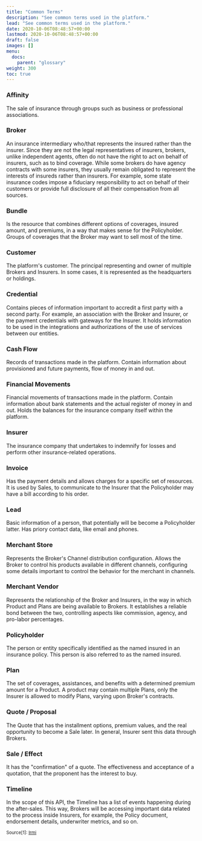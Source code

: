 ```yaml
---
title: "Common Terms"
description: "See common terms used in the platform."
lead: "See common terms used in the platform."
date: 2020-10-06T08:48:57+00:00
lastmod: 2020-10-06T08:48:57+00:00
draft: false
images: []
menu:
  docs:
    parent: "glossary"
weight: 300
toc: true
---
```


### Affinity 

The sale of insurance through groups such as business or professional associations.

### Broker

An insurance intermediary who/that represents the insured rather than the insurer. Since they are not the legal representatives of insurers, brokers, unlike independent agents,
often do not have the right to act on behalf of insurers, such as to bind coverage. While some brokers do have agency contracts with some insurers, they usually remain obligated
to represent the interests of insureds rather than insurers. For example, some state insurance codes impose a fiduciary responsibility to act on behalf of their
customers or provide full disclosure of all their compensation from all sources.

### Bundle

Is the resource that combines different options of coverages, insured amount, and premiums, in a way that makes sense for the Policyholder.
Groups of coverages that the Broker may want to sell most of the time.

### Customer

The platform's customer. The principal representing and owner of multiple Brokers and Insurers. In some cases, it is represented as the headquarters or holdings.

### Credential

Contains pieces of information important to accredit a first party with a second party. For example, an association with the Broker and Insurer,
or the payment credentials with gateways for the Insurer. It holds information to be used in the integrations and authorizations of the use of services between our entities.

### Cash Flow

Records of transactions made in the platform. Contain information about provisioned and future payments, flow of money in and out.

### Financial Movements

Financial movements of transactions made in the platform. Contain information about bank statements and the actual register of money in and out. Holds the balances for the insurance company itself within the platform.

### Insurer

The insurance company that undertakes to indemnify for losses and perform other insurance-related operations.

### Invoice

Has the payment details and allows charges for a specific set of resources. It is used by Sales, to communicate to the Insurer that the Policyholder may have a bill according to his order.

### Lead

Basic information of a person, that potentially will be become a Policyholder latter. Has priory contact data, like email and phones.

### Merchant Store

Represents the Broker's Channel distribution configuration. Allows the Broker to control his products available in different channels,
configuring some details important to control the behavior for the merchant in channels.

### Merchant Vendor

Represents the relationship of the Broker and Insurers, in the way in which Product and Plans are being available to Brokers. It establishes a reliable bond between the two,
controlling aspects like commission, agency, and pro-labor percentages.

### Policyholder

The person or entity specifically identified as the named insured in an insurance policy. This person is also referred to as the named insured.

### Plan

The set of coverages, assistances, and benefits with a determined premium amount for a Product. A product may contain multiple Plans, only the Insurer is allowed
to modify Plans, varying upon Broker's contracts.

### Quote / Proposal

The Quote that has the installment options, premium values, and the real opportunity to become a Sale later. In general, Insurer sent this data through Brokers.

### Sale / Effect

It has the "confirmation" of a quote. The effectiveness and acceptance of a quotation, that the proponent has the interest to buy.

### Timeline

In the scope of this API, the Timeline has a list of events happening during the after-sales. This way, Brokers will be accessing important data related to the
process inside Insurers, for example, the Policy document, endorsement details, underwriter metrics, and so on.


<small>Source[1]: <a href='https://www.irmi.com/glossary?taxonomy=alphanumeric&propertyName=tags&taxon=a'>Irmi</a></small>
